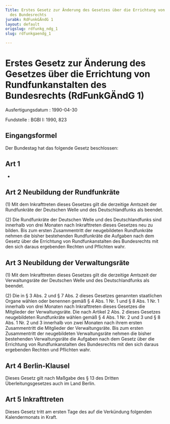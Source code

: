 ```yaml
---
Title: Erstes Gesetz zur Änderung des Gesetzes über die Errichtung von Rundfunkanstalten
  des Bundesrechts
jurabk: RdFunkGÄndG 1
layout: default
origslug: rdfunkg_ndg_1
slug: rdfunkgaendg_1

---
```


# Erstes Gesetz zur Änderung des Gesetzes über die Errichtung von Rundfunkanstalten des Bundesrechts (RdFunkGÄndG 1)

Ausfertigungsdatum
:   1990-04-30

Fundstelle
:   BGBl I: 1990, 823



## Eingangsformel

Der Bundestag hat das folgende Gesetz beschlossen:


## Art 1

-


## Art 2 Neubildung der Rundfunkräte

(1) Mit dem Inkrafttreten dieses Gesetzes gilt die derzeitige Amtszeit
der Rundfunkräte der Deutschen Welle und des Deutschlandfunks als
beendet.

(2) Die Rundfunkräte der Deutschen Welle und des Deutschlandfunks sind
innerhalb von drei Monaten nach Inkrafttreten dieses Gesetzes neu zu
bilden. Bis zum ersten Zusammentritt der neugebildeten Rundfunkräte
nehmen die bisher bestehenden Rundfunkräte die Aufgaben nach dem
Gesetz über die Errichtung von Rundfunkanstalten des Bundesrechts mit
den sich daraus ergebenden Rechten und Pflichten wahr.


## Art 3 Neubildung der Verwaltungsräte

(1) Mit dem Inkrafttreten dieses Gesetzes gilt die derzeitige Amtszeit
der Verwaltungsräte der Deutschen Welle und des Deutschlandfunks als
beendet.

(2) Die in § 3 Abs. 2 und § 7 Abs. 2 dieses Gesetzes genannten
staatlichen Organe wählen oder benennen gemäß § 4 Abs. 1 Nr. 1 und § 8
Abs. 1 Nr. 1 innerhalb von drei Monaten nach Inkrafttreten dieses
Gesetzes die Mitglieder der Verwaltungsräte. Die nach Artikel 2 Abs. 2
dieses Gesetzes neugebildeten Rundfunkräte wählen gemäß § 4 Abs. 1 Nr.
2 und 3 und § 8 Abs. 1 Nr. 2 und 3 innerhalb von zwei Monaten nach
ihrem ersten Zusammentritt die Mitglieder der Verwaltungsräte. Bis zum
ersten Zusammentritt der neugebildeten Verwaltungsräte nehmen die
bisher bestehenden Verwaltungsräte die Aufgaben nach dem Gesetz über
die Errichtung von Rundfunkanstalten des Bundesrechts mit den sich
daraus ergebenden Rechten und Pflichten wahr.


## Art 4 Berlin-Klausel

Dieses Gesetz gilt nach Maßgabe des § 13 des Dritten
Überleitungsgesetzes auch im Land Berlin.


## Art 5 Inkrafttreten

Dieses Gesetz tritt am ersten Tage des auf die Verkündung folgenden
Kalendermonats in Kraft.

